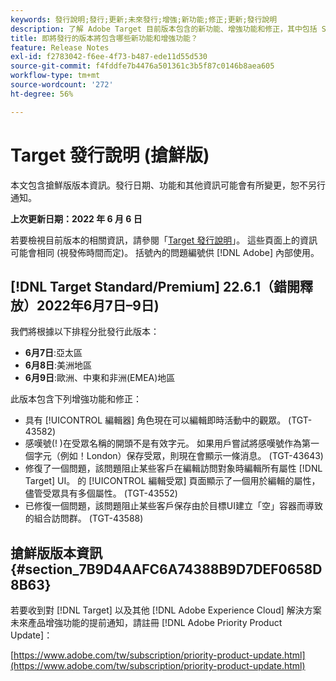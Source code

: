 ```yaml
---
keywords: 發行說明;發行;更新;未來發行;增強;新功能;修正;更新;發行說明
description: 了解 Adobe Target 目前版本包含的新功能、增強功能和修正，其中包括 SDK、API 和 JavaScript 程式庫。
title: 即將發行的版本將包含哪些新功能和增強功能？
feature: Release Notes
exl-id: f2783042-f6ee-4f73-b487-ede11d55d530
source-git-commit: f4fddfe7b4476a501361c3b5f87c0146b8aea605
workflow-type: tm+mt
source-wordcount: '272'
ht-degree: 56%

---
```


# Target 發行說明 (搶鮮版)

本文包含搶鮮版版本資訊。發行日期、功能和其他資訊可能會有所變更，恕不另行通知。

**上次更新日期：2022 年 6 月 6 日**

若要檢視目前版本的相關資訊，請參閱「[Target 發行說明](release-notes.md)」。 這些頁面上的資訊可能會相同 (視發佈時間而定)。 括號內的問題編號供 [!DNL Adobe] 內部使用。

## [!DNL Target Standard/Premium] 22.6.1（錯開釋放）2022年6月7日–9日)

我們將根據以下排程分批發行此版本：

* **6月7日**:亞太區
* **6月8日**:美洲地區
* **6月9日**:歐洲、中東和非洲(EMEA)地區

此版本包含下列增強功能和修正：

* 具有 [!UICONTROL 編輯器] 角色現在可以編輯即時活動中的觀眾。 (TGT-43582)
* 感嘆號(! )在受眾名稱的開頭不是有效字元。 如果用戶嘗試將感嘆號作為第一個字元（例如！London）保存受眾，則現在會顯示一條消息。 (TGT-43643)
* 修復了一個問題，該問題阻止某些客戶在編輯訪問對象時編輯所有屬性 [!DNL Target] UI。 的 [!UICONTROL 編輯受眾] 頁面顯示了一個用於編輯的屬性，儘管受眾具有多個屬性。 (TGT-43552)
* 已修復一個問題，該問題阻止某些客戶保存由於目標UI建立「空」容器而導致的組合訪問群。 (TGT-43588)

## 搶鮮版版本資訊 {#section_7B9D4AAFC6A74388B9D7DEF0658D8B63}

若要收到對 [!DNL Target] 以及其他 [!DNL Adobe Experience Cloud] 解決方案未來產品增強功能的提前通知，請註冊 [!DNL Adobe Priority Product Update]：

[https://www.adobe.com/tw/subscription/priority-product-update.html](https://www.adobe.com/tw/subscription/priority-product-update.html)
